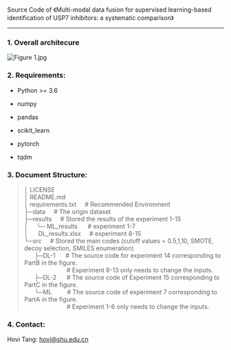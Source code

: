 Source Code of 《Multi-modal data fusion for supervised learning-based identification of USP7 inhibitors: a systematic comparison》

---

### 1. Overall architecure

![Figure 1.jpg](https://s2.loli.net/2022/07/12/Q6lrSmyGkBAagXM.jpg)


### 2. Requirements:

- Python >= 3.6

- numpy

- pandas

- scikit_learn

- pytorch

- tqdm

  

### 3. Document Structure:

> │  LICENSE </br>
> │  README.md </br>
> │  requirements.txt&nbsp;&nbsp;&nbsp;&nbsp;&nbsp;# Recommended Environment </br>
> ├─data&nbsp;&nbsp;&nbsp;&nbsp;&nbsp;# The origin dataset</br>
> ├─results&nbsp;&nbsp;&nbsp;&nbsp;&nbsp;# Stored the results of the experiment 1-15</br>
> │       &nbsp;&nbsp;&nbsp;&nbsp;└─&nbsp;ML_results&nbsp;&nbsp;&nbsp;&nbsp;&nbsp;&nbsp;#  experiment 1-7</br>
> │&nbsp;&nbsp;&nbsp;&nbsp;&nbsp;&nbsp;DL_results.xlsx&nbsp;&nbsp;&nbsp;&nbsp;&nbsp;#  experiment 8-15</br>
> └─src&nbsp;&nbsp;&nbsp;&nbsp;&nbsp;# Stored the main codes (cutoff values = 0.5,1,10, SMOTE, decoy selection, SMILES enumeration)</br>
> &nbsp;&nbsp;&nbsp;&nbsp;&nbsp;&nbsp;├─DL-1&nbsp;&nbsp;&nbsp;&nbsp;&nbsp;   #  The source code for experiment 14 corresponding to PartB in the figure. </br>
> &nbsp;&nbsp;&nbsp;&nbsp;&nbsp;&nbsp;&nbsp;&nbsp;&nbsp;&nbsp;&nbsp;&nbsp;&nbsp;&nbsp;&nbsp;&nbsp;&nbsp;&nbsp;&nbsp;&nbsp;&nbsp;&nbsp;&nbsp;&nbsp;&nbsp;#  Experiment 8-13 only needs to change the inputs.</br>
> &nbsp;&nbsp;&nbsp;&nbsp;&nbsp;&nbsp;├─DL-2&nbsp;&nbsp;&nbsp;&nbsp;&nbsp;   #  The source code of Experiment 15 corresponding to PartC in the figure.</br>
> &nbsp;&nbsp;&nbsp;&nbsp;&nbsp;&nbsp;└─ML&nbsp;&nbsp;&nbsp;&nbsp;&nbsp;&nbsp;&nbsp;&nbsp;     #  The source code of experiment 7 corresponding to PartA in the figure.</br>
>  &nbsp;&nbsp;&nbsp;&nbsp;&nbsp;&nbsp;&nbsp;&nbsp;&nbsp;&nbsp;&nbsp;&nbsp;&nbsp;&nbsp;&nbsp;&nbsp;&nbsp;&nbsp;&nbsp;&nbsp;&nbsp;&nbsp;&nbsp;&nbsp;&nbsp;#  Experiment 1-6 only needs to change the inputs.</br>

 

### 4. Contact:

Hovi Tang: hovi@shu.edu.cn
